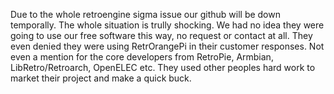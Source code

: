 Due to the whole retroengine sigma issue our github will be down temporally. The whole situation is trully shocking. We had no idea they were going to use our free software this way, no request or contact at all. They even denied they were using RetrOrangePi in their customer responses. Not even a mention for the core developers from RetroPie, Armbian, LibRetro/Retroarch, OpenELEC etc. They used other peoples hard work to market their project and make a quick buck.
